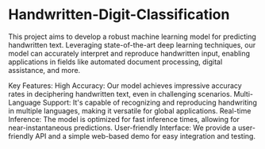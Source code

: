 # Handwritten-Digit-Classification
This project aims to develop a robust machine learning model for predicting handwritten text. Leveraging state-of-the-art deep learning techniques, our model can accurately interpret and reproduce handwritten input, enabling applications in fields like automated document processing, digital assistance, and more.

Key Features:
High Accuracy: Our model achieves impressive accuracy rates in deciphering handwritten text, even in challenging scenarios.
Multi-Language Support: It's capable of recognizing and reproducing handwriting in multiple languages, making it versatile for global applications.
Real-time Inference: The model is optimized for fast inference times, allowing for near-instantaneous predictions.
User-friendly Interface: We provide a user-friendly API and a simple web-based demo for easy integration and testing.
